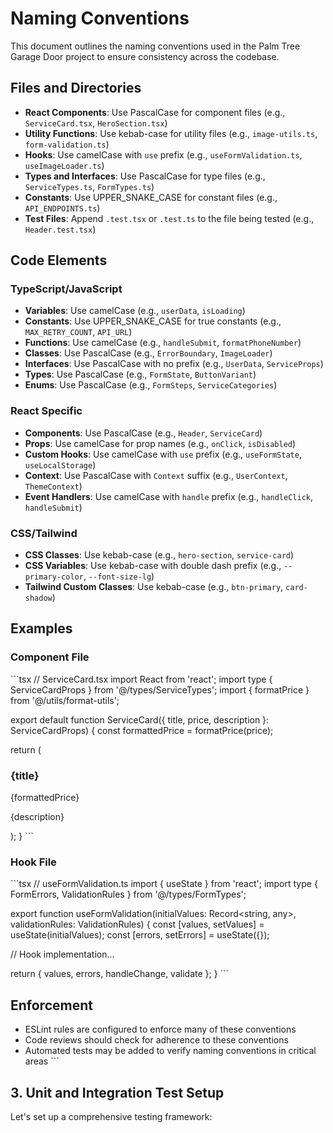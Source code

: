 # Naming Conventions

This document outlines the naming conventions used in the Palm Tree Garage Door project to ensure consistency across the codebase.

## Files and Directories

- **React Components**: Use PascalCase for component files (e.g., `ServiceCard.tsx`, `HeroSection.tsx`)
- **Utility Functions**: Use kebab-case for utility files (e.g., `image-utils.ts`, `form-validation.ts`)
- **Hooks**: Use camelCase with `use` prefix (e.g., `useFormValidation.ts`, `useImageLoader.ts`)
- **Types and Interfaces**: Use PascalCase for type files (e.g., `ServiceTypes.ts`, `FormTypes.ts`)
- **Constants**: Use UPPER_SNAKE_CASE for constant files (e.g., `API_ENDPOINTS.ts`)
- **Test Files**: Append `.test.tsx` or `.test.ts` to the file being tested (e.g., `Header.test.tsx`)

## Code Elements

### TypeScript/JavaScript

- **Variables**: Use camelCase (e.g., `userData`, `isLoading`)
- **Constants**: Use UPPER_SNAKE_CASE for true constants (e.g., `MAX_RETRY_COUNT`, `API_URL`)
- **Functions**: Use camelCase (e.g., `handleSubmit`, `formatPhoneNumber`)
- **Classes**: Use PascalCase (e.g., `ErrorBoundary`, `ImageLoader`)
- **Interfaces**: Use PascalCase with no prefix (e.g., `UserData`, `ServiceProps`)
- **Types**: Use PascalCase (e.g., `FormState`, `ButtonVariant`)
- **Enums**: Use PascalCase (e.g., `FormSteps`, `ServiceCategories`)

### React Specific

- **Components**: Use PascalCase (e.g., `Header`, `ServiceCard`)
- **Props**: Use camelCase for prop names (e.g., `onClick`, `isDisabled`)
- **Custom Hooks**: Use camelCase with `use` prefix (e.g., `useFormState`, `useLocalStorage`)
- **Context**: Use PascalCase with `Context` suffix (e.g., `UserContext`, `ThemeContext`)
- **Event Handlers**: Use camelCase with `handle` prefix (e.g., `handleClick`, `handleSubmit`)

### CSS/Tailwind

- **CSS Classes**: Use kebab-case (e.g., `hero-section`, `service-card`)
- **CSS Variables**: Use kebab-case with double dash prefix (e.g., `--primary-color`, `--font-size-lg`)
- **Tailwind Custom Classes**: Use kebab-case (e.g., `btn-primary`, `card-shadow`)

## Examples

### Component File
\`\`\`tsx
// ServiceCard.tsx
import React from 'react';
import type { ServiceCardProps } from '@/types/ServiceTypes';
import { formatPrice } from '@/utils/format-utils';

export default function ServiceCard({ title, price, description }: ServiceCardProps) {
  const formattedPrice = formatPrice(price);
  
  return (
    <div className="service-card">
      <h3>{title}</h3>
      <p className="price">{formattedPrice}</p>
      <p>{description}</p>
    </div>
  );
}
\`\`\`

### Hook File
\`\`\`tsx
// useFormValidation.ts
import { useState } from 'react';
import type { FormErrors, ValidationRules } from '@/types/FormTypes';

export function useFormValidation(initialValues: Record<string, any>, validationRules: ValidationRules) {
  const [values, setValues] = useState(initialValues);
  const [errors, setErrors] = useState<FormErrors>({});
  
  // Hook implementation...
  
  return { values, errors, handleChange, validate };
}
\`\`\`

## Enforcement

- ESLint rules are configured to enforce many of these conventions
- Code reviews should check for adherence to these conventions
- Automated tests may be added to verify naming conventions in critical areas
\`\`\`

## 3. Unit and Integration Test Setup

Let's set up a comprehensive testing framework:
